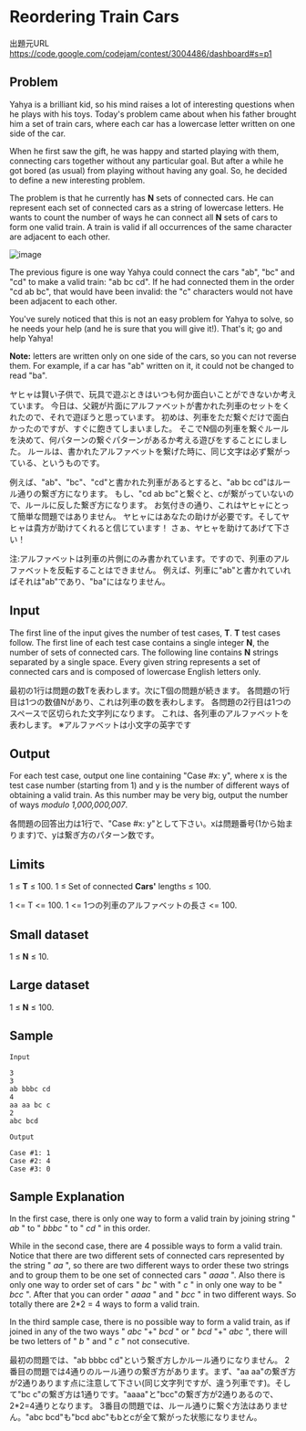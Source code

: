 # Reordering Train Cars

出題元URL https://code.google.com/codejam/contest/3004486/dashboard#s=p1

## Problem

Yahya is a brilliant kid, so his mind raises a lot of interesting questions when he plays with his toys. Today's problem came about when his father brought him a set of train cars, where each car has a lowercase letter written on one side of the car.

When he first saw the gift, he was happy and started playing with them, connecting cars together without any particular goal. But after a while he got bored (as usual) from playing without having any goal. So, he decided to define a new interesting problem.

The problem is that he currently has **N** sets of connected cars. He can represent each set of connected cars as a string of lowercase letters. He wants to count the number of ways he can connect all **N** sets of cars to form one valid train. A train is valid if all occurrences of the same character are adjacent to each other.

![image](/xtone/programmingcontest/raw/master/20140512_ReorderingTrainCars/reordering_train_carts.png)

The previous figure is one way Yahya could connect the cars "ab", "bc" and "cd" to make a valid train: "ab bc cd". If he had connected them in the order "cd ab bc", that would have been invalid: the "c" characters would not have been adjacent to each other.

You've surely noticed that this is not an easy problem for Yahya to solve, so he needs your help (and he is sure that you will give it!). That's it; go and help Yahya!

**Note:** letters are written only on one side of the cars, so you can not reverse them. For example, if a car has "ab" written on it, it could not be changed to read "ba".

ヤヒャは賢い子供で、玩具で遊ぶときはいつも何か面白いことができないか考えています。
今日は、父親が片面にアルファベットが書かれた列車のセットをくれたので、それで遊ぼうと思っています。
初めは、列車をただ繋ぐだけで面白かったのですが、すぐに飽きてしまいました。
そこでN個の列車を繋ぐルールを決めて、何パターンの繋ぐパターンがあるか考える遊びをすることにしました。
ルールは、書かれたアルファベットを繋げた時に、同じ文字は必ず繋がっている、というものです。

例えば、"ab"、"bc"、"cd"と書かれた列車があるとすると、"ab bc cd"はルール通りの繋ぎ方になります。
もし、"cd ab bc"と繋ぐと、cが繋がっていないので、ルールに反した繋ぎ方になります。
お気付きの通り、これはヤヒャにとって簡単な問題ではありません。
ヤヒャにはあなたの助けが必要です。そしてヤヒャは貴方が助けてくれると信じています！
さぁ、ヤヒャを助けてあげて下さい！

注:アルファベットは列車の片側にのみ書かれています。ですので、列車のアルファベットを反転することはできません。
例えば、列車に"ab"と書かれていればそれは"ab"であり、"ba"にはなりません。

## Input

The first line of the input gives the number of test cases, **T**. **T** test cases follow. The first line of each test case contains a single integer **N**, the number of sets of connected cars. The following line contains **N** strings separated by a single space. Every given string represents a set of connected cars and is composed of lowercase English letters only.

最初の1行は問題の数Tを表わします。次にT個の問題が続きます。
各問題の1行目は1つの数値Nがあり、これは列車の数を表わします。
各問題の2行目は1つのスペースで区切られた文字列になります。
これは、各列車のアルファベットを表わします。
※アルファベットは小文字の英字です

## Output

For each test case, output one line containing "Case #x: y", where x is the test case number (starting from 1) and y is the number of different ways of obtaining a valid train. As this number may be very big, output the number of ways *modulo 1,000,000,007*.

各問題の回答出力は1行で、"Case #x: y"として下さい。xは問題番号(1から始まります)で、yは繋ぎ方のパターン数です。

## Limits

1 ≤ **T** ≤ 100.
1 ≤ Set of connected **Cars'** lengths ≤ 100.

1 <= T <= 100.
1 <= 1つの列車のアルファベットの長さ <= 100.

## Small dataset

1 ≤ **N** ≤ 10.

## Large dataset

1 ≤ **N** ≤ 100.

## Sample

```
Input 

3
3
ab bbbc cd
4
aa aa bc c
2
abc bcd

Output

Case #1: 1
Case #2: 4
Case #3: 0
```

## Sample Explanation

In the first case, there is only one way to form a valid train by joining string " *ab* " to " *bbbc* " to " *cd* " in this order.

While in the second case, there are 4 possible ways to form a valid train. Notice that there are two different sets of connected cars represented by the string " *aa* ", so there are two different ways to order these two strings and to group them to be one set of connected cars " *aaaa* ". Also there is only one way to order set of cars " *bc* " with " *c* " in only one way to be " *bcc* ". After that you can order " *aaaa* " and " *bcc* " in two different ways. So totally there are 2\*2 = 4 ways to form a valid train.

In the third sample case, there is no possible way to form a valid train, as if joined in any of the two ways " *abc* "+" *bcd* " or " *bcd* "+" *abc* ", there will be two letters of " *b* " and " *c* " not consecutive.

最初の問題では、"ab bbbc cd"という繋ぎ方しかルール通りになりません。
2番目の問題では4通りのルール通りの繋ぎ方があります。まず、"aa aa"の繋ぎ方が2通りあります点に注意して下さい(同じ文字列ですが、違う列車です)。そして"bc c"の繋ぎ方は1通りです。"aaaa"と"bcc"の繋ぎ方が2通りあるので、2\*2=4通りとなります。
3番目の問題では、ルール通りに繋ぐ方法はありません。"abc bcd"も"bcd abc"もbとcが全て繋がった状態になりません。
